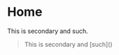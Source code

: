 ---
---

# Home

This is <span class="fg-secondary">secondary</span> and such.

<blockquote class="bg-secondary" markdown=1>
  This is secondary and [such]()
</blockquote>